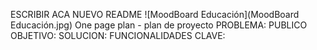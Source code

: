 ESCRIBIR ACA NUEVO README
![MoodBoard Educación](MoodBoard Educación.jpg)
One page plan - plan de proyecto
PROBLEMA:
PUBLICO OBJETIVO:
SOLUCION:
FUNCIONALIDADES CLAVE: